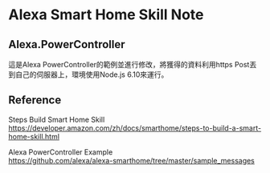 # Alexa Smart Home Skill Note

## Alexa.PowerController
這是Alexa PowerController的範例並進行修改，將獲得的資料利用https Post丟到自己的伺服器上，環境使用Node.js 6.10來運行。

## Reference
Steps Build Smart Home Skill<br>
https://developer.amazon.com/zh/docs/smarthome/steps-to-build-a-smart-home-skill.html

Alexa PowerController Example<br>
https://github.com/alexa/alexa-smarthome/tree/master/sample_messages

